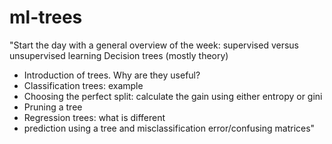 # ml-trees

"Start the day with a general overview of the week: supervised versus unsupervised learning
Decision trees (mostly theory)

- Introduction of trees. Why are they useful?
- Classification trees: example
- Choosing the perfect split: calculate the gain using either entropy or gini
- Pruning a tree
- Regression trees: what is different
- prediction using a tree and misclassification error/confusing matrices"
